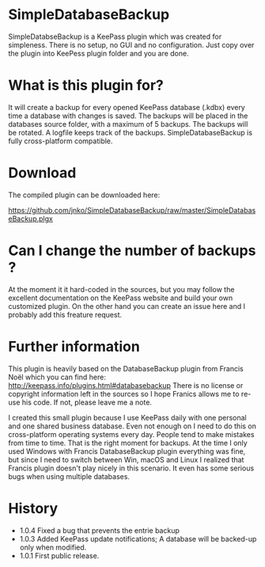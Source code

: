 # SimpleDatabaseBackup
SimpleDatabseBackup is a KeePass plugin which was created for simpleness. There is no setup, no GUI and no configuration. Just copy over the plugin into KeePess plugin folder and you are done.

# What is this plugin for?
It will create a backup for every opened KeePass database (.kdbx) every time a database with changes is saved.
The backups will be placed in the databases source folder, with a maximum of 5 backups. The backups will be rotated. A logfile keeps track of the backups.
SimpleDatabaseBackup is fully cross-platform compatible.

# Download
The compiled plugin can be downloaded here: 

https://github.com/jnko/SimpleDatabaseBackup/raw/master/SimpleDatabaseBackup.plgx

# Can I change the number of backups ?
At the moment it it hard-coded in the sources, but you may follow the excellent documentation on the KeePass website and build your own customized plugin. On the other hand you can create an issue here and I probably add this freature request.

# Further information
This plugin is heavily based on the DatabaseBackup plugin from Francis Noël which you can find here: http://keepass.info/plugins.html#databasebackup
There is no license or copyright information left in the sources so I hope Franics allows me to re-use his code. If not, please leave me a note.

I created this small plugin because I use KeePass daily with one personal and one shared business database. 
Even not enough on I need to do this on cross-platform operating systems every day. People tend to make mistakes from time to time. That is the right moment for backups.
At the time I only used Windows with Francis DatabaseBackup plugin everything was fine, but since I need to switch between Win, macOS and Linux I realized that Francis plugin doesn't play nicely in this scenario. It even has some serious bugs when using multiple databases.

# History
* 1.0.4 Fixed a bug that prevents the entrie backup
* 1.0.3 Added KeePass update notifications; A database will be backed-up only when modified.
* 1.0.1 First public release.
